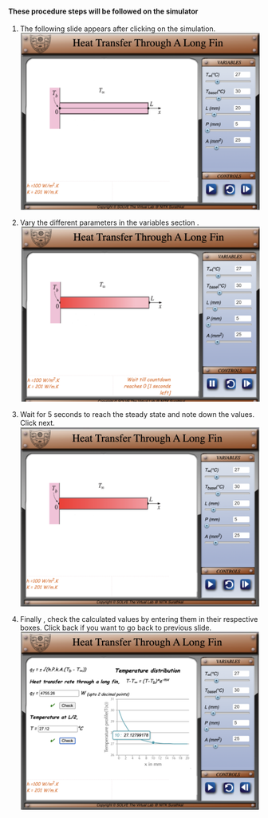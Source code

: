 #### These procedure steps will be followed on the simulator

1. The following slide appears after clicking on the simulation.<br>
![alt text](images/img1.png)<br>

2. Vary the different parameters in the variables section .<br>
![alt text](images/img2.png)<br>

3. Wait for 5 seconds to reach the steady state and note down the values. Click next.<br>
![alt text](images/img3.png)<br>

4. Finally , check the calculated values by entering them in their respective boxes. Click back if you want to go back to previous slide. <br>
![alt text](images/img4.png)<br>
